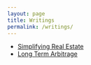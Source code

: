 ```yaml
---
layout: page
title: Writings
permalink: /writings/
---
```


* [Simplifying Real Estate](https://matthewberg.me/jekyll/update/2019/05/26/Simplifying-Real-Estate.html)
* [Long Term Arbitrage](https://matthewberg.me/jekyll/update/2019/05/15/Long-Term-Arbitrage.html)
